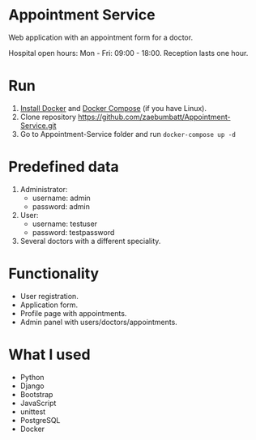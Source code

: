 # Appointment Service
Web application with an appointment form for a doctor.

Hospital open hours: Mon - Fri: 09:00 - 18:00. Reception lasts one hour.

# Run
1. [Install Docker](https://www.docker.com/products/docker-desktop) and [Docker Compose](https://docs.docker.com/compose/install/) (if you have Linux).
2. Clone repository https://github.com/zaebumbatt/Appointment-Service.git
3. Go to Appointment-Service folder and run ```docker-compose up -d```

# Predefined data
1. Administrator: 
   * username: admin 
   * password: admin
2. User: 
   * username: testuser 
   * password: testpassword
3. Several doctors with a different speciality.

# Functionality
* User registration.
* Application form.
* Profile page with appointments.
* Admin panel with users/doctors/appointments.

# What I used
* Python
* Django
* Bootstrap
* JavaScript
* unittest
* PostgreSQL
* Docker